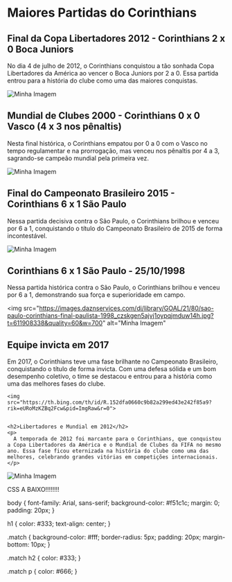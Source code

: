 <!DOCTYPE html>
<html>
<head>
  <title>Maiores Partidas do Corinthians</title>


</head>
<body>
  <h1>Maiores Partidas do Corinthians</h1>


  <div class="match">
    <h2>Final da Copa Libertadores 2012 - Corinthians 2 x 0 Boca Juniors</h2>
    <p>
      No dia 4 de julho de 2012, o Corinthians conquistou a tão sonhada Copa Libertadores
      da América ao vencer o Boca Juniors por 2 a 0. Essa partida entrou para a história do clube
      como uma das maiores conquistas.
    </p>
  </div>
  <img src="https://i.pinimg.com/564x/67/36/1e/67361e5f6b90cb06cfb277c621589f77.jpg" alt="Minha Imagem">


 
  <div class="match">
    <h2>Mundial de Clubes 2000 - Corinthians 0 x 0 Vasco (4 x 3 nos pênaltis)</h2>
    <p>
      Nesta final histórica, o Corinthians empatou por 0 a 0 com o Vasco no tempo regulamentar
      e na prorrogação, mas venceu nos pênaltis por 4 a 3, sagrando-se campeão mundial pela
      primeira vez.
    </p>
  </div>


  <img src="https://i.ytimg.com/vi/F0c6gLxUm5M/hqdefault.jpg" alt="Minha Imagem">


 


  <div class="match">
    <h2>Final do Campeonato Brasileiro 2015 - Corinthians 6 x 1 São Paulo</h2>
    <p>
      Nessa partida decisiva contra o São Paulo, o Corinthians brilhou e venceu por 6 a 1,
      conquistando o título do Campeonato Brasileiro de 2015 de forma incontestável.
    </p>
</div>


<img src="https://4.bp.blogspot.com/-2xzuupanMrs/VlM0bb3v5YI/AAAAAAAAF00/XwhejGd70mc/s1600/poster%2Bdo%2Bc.png" alt="Minha Imagem">






  <h2>Corinthians 6 x 1 São Paulo - 25/10/1998</h2>
  <p>
    Nessa partida histórica contra o São Paulo, o Corinthians brilhou e venceu por 6 a 1,
    demonstrando sua força e superioridade em campo.
  </p>
</div>


<img src="https://images.daznservices.com/di/library/GOAL/21/80/sao-paulo-corinthians-final-paulista-1998_czskgen5ajvj1oypqjmduw14h.jpg?t=611908338&quality=60&w=700" alt="Minha Imagem"


<p><h2>Equipe invicta em 2017</h2>
    <p>
      Em 2017, o Corinthians teve uma fase brilhante no Campeonato Brasileiro, conquistando o título de forma invicta. Com uma defesa sólida e um bom desempenho coletivo, o time se destacou e entrou para a história como uma das melhores fases do clube.
    </p>
    </div>
   
    <img src="https://th.bing.com/th/id/R.152dfa0660c9b82a299ed43e242f85a9?rik=eURoMzKZBq2Fcw&pid=ImgRaw&r=0">


    <h2>Libertadores e Mundial em 2012</h2>
    <p>
      A temporada de 2012 foi marcante para o Corinthians, que conquistou a Copa Libertadores da América e o Mundial de Clubes da FIFA no mesmo ano. Essa fase ficou eternizada na história do clube como uma das melhores, celebrando grandes vitórias em competições internacionais.
    </p>
  </div>


  <img src="https://th.bing.com/th/id/R.1a7b6ab84d80e0e16fa13e730d91e2a1?rik=YFsDz5QA%2f6v%2fvg&pid=ImgRaw&r=0" alt="Minha Imagem">


</body>
</html>

 CSS A BAIXO!!!!!!!!
 
 
 </style>
body {
    font-family: Arial, sans-serif;
    background-color: #f51c1c;
    margin: 0;
    padding: 20px;
  }


  h1 {
    color: #333;
    text-align: center;
  }


  .match {
    background-color: #fff;
    border-radius: 5px;
    padding: 20px;
    margin-bottom: 10px;
  }


  .match h2 {
    color: #333;
  }


  .match p {
    color: #666;
  }







